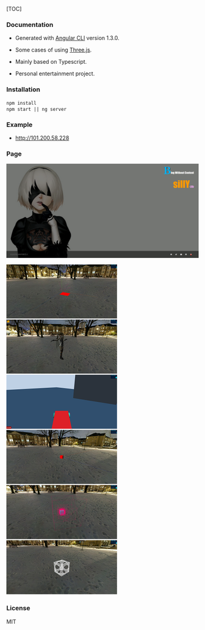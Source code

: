 [TOC]

### Documentation

- Generated with [Angular CLI](https://github.com/angular/angular-cli) version 1.3.0.

- Some cases of using [Three.js](https://github.com/mrdoob/three.js).

- Mainly based on Typescript.

- Personal entertainment project.

### Installation

    npm install
    npm start || ng server

### Example
- http://101.200.58.228

### Page
![index](md/main.png)
<!-- ![alt tag](md/blog.png)![alt tag](md/sample.png) -->
![alt tag](md/sample-viewer.png) ![alt tag](md/sample-viewer-mmd.png) ![alt tag](md/sample-viewer-ammo.png)
![alt tag](md/sample-viewer-cannon.png) ![alt tag](md/sample-viewer-octree.png) ![alt tag](md/sample-viewer-csg.png)

### License
MIT